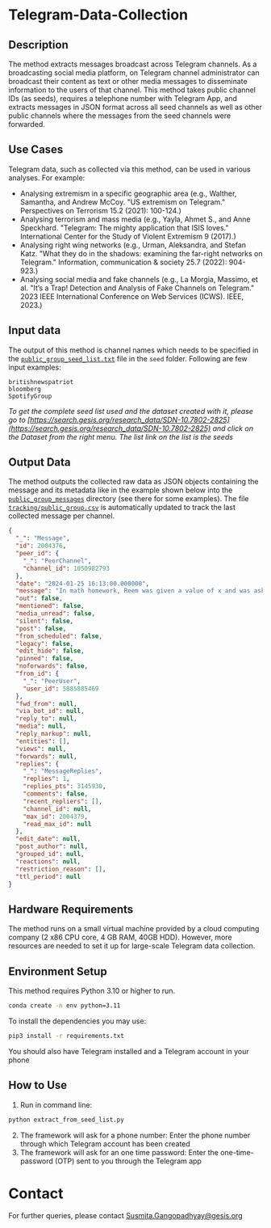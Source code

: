 # Telegram-Data-Collection

## Description

The method extracts messages broadcast across Telegram channels. As a broadcasting social media platform, on Telegram channel administrator can broadcast their content as text or other media messages to disseminate information to the users of that channel. This method takes public channel IDs (as seeds), requires a telephone number with Telegram App, and extracts messages in JSON format across all seed channels as well as other public channels where the messages from the seed channels were forwarded. 

## Use Cases

Telegram data, such as collected via this method, can be used in various analyses. For example:

- Analysing extremism in a specific geographic area (e.g., Walther, Samantha, and Andrew McCoy. "US extremism on Telegram." Perspectives on Terrorism 15.2 (2021): 100-124.)
- Analysing terrorism and mass media (e.g., Yayla, Ahmet S., and Anne Speckhard. "Telegram: The mighty application that ISIS loves." International Center for the Study of Violent Extremism 9 (2017).)
- Analysing right wing networks (e.g., Urman, Aleksandra, and Stefan Katz. "What they do in the shadows: examining the far-right networks on Telegram." Information, communication & society 25.7 (2022): 904-923.)
- Analysing social media and fake channels (e.g., La Morgia, Massimo, et al. "It’s a Trap! Detection and Analysis of Fake Channels on Telegram." 2023 IEEE International Conference on Web Services (ICWS). IEEE, 2023.)

## Input data

The output of this method is channel names which needs to be specified in the [`public_group_seed_list.txt`](seed/public_group_seed_list.txt) file in the `seed` folder. Following are few input examples:

```
britishnewspatriot
bloomberg
SpotifyGroup
```

*To get the complete seed list used and the dataset created with it, please go to [https://search.gesis.org/research_data/SDN-10.7802-2825](https://search.gesis.org/research_data/SDN-10.7802-2825) and click on the Dataset from the right menu. The list link on the list is the seeds*

## Output Data

The method outputs the collected raw data as JSON objects containing the message and its metadata like in the example shown below into the [`public_group_messages`](public_group_messages/) directory (see there for some examples). The file [`tracking/public_group.csv`](tracking/public_group.csv) is automatically updated to track the last collected message per channel.

```json
{
  "_": "Message",
  "id": 2004376,
  "peer_id": {
    "_": "PeerChannel",
    "channel_id": 1050982793
  },
  "date": "2024-01-25 16:13:00.000000",
  "message": "In math homework, Reem was given a value of x and was asked to find y using the following formula.\ny = x + exp(x/100)\nThe function exp(z) is exponentiation in the natural log base, that is, e to the power of z (also written as e^z).\nReem wrote down the value of y, which is equal to 418.23783639564084, but forgot to note the value of x. Can you help her recover the value of x?\nYour answer should be a real number x. The answer is considered correct if when substituted into the formula above, the result is very close to y. More precisely, the answer is considered correct if and only if the following holds.\n|y - (x + exp(x/100))| < 0.001",
  "out": false,
  "mentioned": false,
  "media_unread": false,
  "silent": false,
  "post": false,
  "from_scheduled": false,
  "legacy": false,
  "edit_hide": false,
  "pinned": false,
  "noforwards": false,
  "from_id": {
    "_": "PeerUser",
    "user_id": 5885885469
  },
  "fwd_from": null,
  "via_bot_id": null,
  "reply_to": null,
  "media": null,
  "reply_markup": null,
  "entities": [],
  "views": null,
  "forwards": null,
  "replies": {
    "_": "MessageReplies",
    "replies": 1,
    "replies_pts": 3145930,
    "comments": false,
    "recent_repliers": [],
    "channel_id": null,
    "max_id": 2004379,
    "read_max_id": null
  },
  "edit_date": null,
  "post_author": null,
  "grouped_id": null,
  "reactions": null,
  "restriction_reason": [],
  "ttl_period": null
}
```

## Hardware Requirements

The method runs on a small virtual machine provided by a cloud computing company (2 x86 CPU core, 4 GB RAM, 40GB HDD). However, more resources are needed to set it up for large-scale Telegram data collection.

## Environment Setup

This method requires Python 3.10 or higher to run.

```bash
conda create -n env python=3.11
```

To install the dependencies you may use: 

```bash
pip3 install -r requirements.txt
```

You should also have Telegram installed and a Telegram account in your phone

## How to Use

1. Run in command line:  
  ```bash
  python extract_from_seed_list.py
  ```
2. The framework will ask for a phone number: Enter the phone number through which Telegram account has been created
3. The framework will ask for an one time password: Enter the one-time-password (OTP) sent to you through the Telegram app

# Contact

For further queries, please contact <Susmita.Gangopadhyay@gesis.org>
